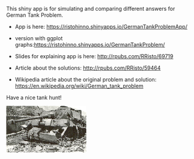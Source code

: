 This shiny app is for simulating and comparing different answers for German Tank Problem. 

- App is here: https://ristohinno.shinyapps.io/GermanTankProblemApp/

- version with ggplot graphs:https://ristohinno.shinyapps.io/GermanTankProblem/

- Slides for explaining app is here: http://rpubs.com/RRisto/69719

- Article about the solutions: http://rpubs.com/RRisto/59464

- Wikipedia article about the original problem and solution: https://en.wikipedia.org/wiki/German_tank_problem

Have a nice tank hunt!

![alt text](www/crushed2.png)